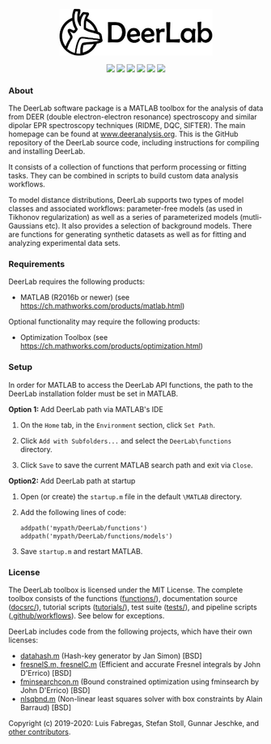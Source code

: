 
<p align="center">
<img src="./docsrc/source/logo_dark.png" alt="DeerLab Logo" width="60%"></img>
</p>
</div>

<p align="center">
  <img src="https://img.shields.io/github/issues-raw/luisfabib/deerlab?style=flat"></img>
  <img src="https://img.shields.io/badge/MATLAB-R2016b--R2019b-brightgreen?style=flat"></img>
  <img src="https://img.shields.io/github/downloads/luisfabib/deerlab/total?style=flat"></img>
  <img src="https://github.com/luisfabib/deerlab/workflows/Webpage%20update/badge.svg?style=flat-square"></img>
  <img src="https://img.shields.io/endpoint?url=https%3A%2F%2Fdeershields.s3.eu-central-1.amazonaws.com%2Fcoverage_badge.json"></img>
  <img src="https://img.shields.io/endpoint?url=https%3A%2F%2Fdeershields.s3.eu-central-1.amazonaws.com%2Ftestsuite_badge.json"></img>
</p>

### About
The DeerLab software package is a MATLAB toolbox for the analysis of data from DEER (double electron-electron resonance) spectroscopy and similar dipolar EPR spectroscopy techniques (RIDME, DQC, SIFTER). The main homepage can be found at www.deeranalysis.org. This is the GitHub repository of the DeerLab source code, including instructions for compiling and installing DeerLab.

It consists of a collection of functions that perform processing or fitting tasks. They can be combined in scripts to build custom data analysis workflows.

To model distance distributions, DeerLab supports two types of model classes and associated workflows: parameter-free models (as used in Tikhonov regularization) as well as a series of parameterized models (mutli-Gaussians etc). It also provides a selection of background models. There are functions for generating synthetic datasets as well as for fitting and analyzing experimental data sets.

### Requirements
DeerLab requires the following products:

  * MATLAB (R2016b or newer) (see <https://ch.mathworks.com/products/matlab.html>)
 
 Optional functionality may require the following products:
 
  * Optimization Toolbox (see <https://ch.mathworks.com/products/optimization.html>)

### Setup

In order for MATLAB to access the DeerLab API functions, the path to the DeerLab installation folder must be set in MATLAB.

**Option 1:** Add DeerLab path via MATLAB's IDE

1) On the ``Home`` tab, in the ``Environment`` section, click ``Set Path``. 

2) Click ``Add with Subfolders...`` and select the ``DeerLab\functions`` directory. 

3) Click ``Save`` to save the current MATLAB search path and exit via ``Close``.

**Option2:**  Add DeerLab path at startup

1) Open (or create) the ``startup.m`` file in the default ``\MATLAB`` directory.

2) Add the following lines of code:

       addpath('mypath/DeerLab/functions')
       addpath('mypath/DeerLab/functions/models')

3) Save ``startup.m`` and restart MATLAB.

### License

The DeerLab toolbox is licensed under the MIT License. The complete toolbox consists of the functions ([functions/](https://github.com/luisfabib/deerlab/tree/master/functions)), documentation source ([docsrc/](https://github.com/luisfabib/deerlab/tree/master/docsrc)), tutorial scripts ([tutorials/](https://github.com/luisfabib/deerlab/tree/master/tutorials)), test suite ([tests/](https://github.com/luisfabib/deerlab/tree/master/tests)), and pipeline scripts ([.github/workflows](https://github.com/luisfabib/deerlab/tree/master/.github/workflows)). See below for exceptions.

DeerLab includes code from the following projects, which have their own licenses:
- [datahash.m](https://www.mathworks.com/matlabcentral/fileexchange/31272-datahash) (Hash-key generator by Jan Simon) [BSD] 
- [fresnelS.m, fresnelC.m](https://www.mathworks.com/matlabcentral/fileexchange/28765-fresnels-and-fresnelc) (Efficient and accurate Fresnel integrals by John D'Errico) [BSD]
- [fminsearchcon.m](https://www.mathworks.com/matlabcentral/fileexchange/8277-fminsearchbnd-fminsearchcon) (Bound constrained optimization using fminsearch by John D'Errico) [BSD]
- [nlsqbnd.m](https://www.mathworks.com/matlabcentral/fileexchange/8277-fminsearchbnd-fminsearchcon) (Non-linear least squares solver with box constraints by Alain Barraud) [BSD]

Copyright (c) 2019-2020: Luis Fabregas, Stefan Stoll, Gunnar Jeschke, and [other contributors](https://github.com/luisfabib/deerlab/contributors).
